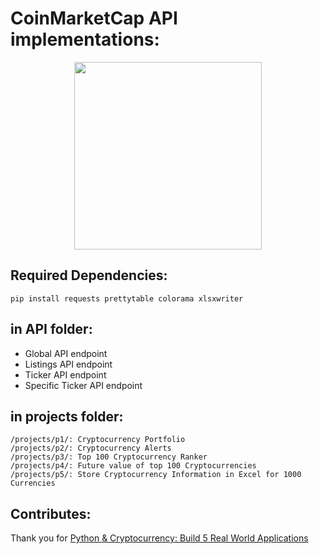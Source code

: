 CoinMarketCap API implementations:
====================================
<p align="center"><img src="https://github.com/tarek-aec/coinmarketcap/blob/master/coinmarketcap.svg" width="300"></p>

## Required Dependencies:
```pip install requests prettytable colorama xlsxwriter```

## in API folder:

* Global API endpoint
* Listings API endpoint
* Ticker API endpoint
* Specific Ticker API endpoint

## in projects folder:
```
/projects/p1/: Cryptocurrency Portfolio
/projects/p2/: Cryptocurrency Alerts
/projects/p3/: Top 100 Cryptocurrency Ranker
/projects/p4/: Future value of top 100 Cryptocurrencies
/projects/p5/: Store Cryptocurrency Information in Excel for 1000 Currencies
```
## Contributes:
Thank you for [Python & Cryptocurrency: Build 5 Real World Applications](https://www.udemy.com/coinmarketcap/ "Python & Cryptocurrency")